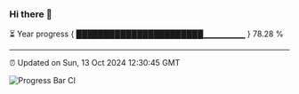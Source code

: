 ### Hi there 👋

⏳ Year progress { ███████████████████████▁▁▁▁▁▁▁ } 78.28 %

---

⏰ Updated on Sun, 13 Oct 2024 12:30:45 GMT

![Progress Bar CI](https://github.com/liununu/liununu/workflows/Progress%20Bar%20CI/badge.svg)
